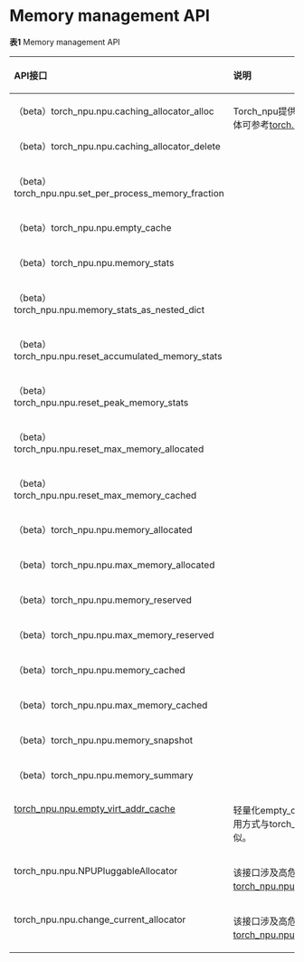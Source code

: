 # Memory management API

**表1** Memory management API

<a name="table683971665519"></a>
<table><thead align="left"><tr id="row1357083844218"><th class="cellrowborder" valign="top" width="63.61%" id="mcps1.2.3.1.1"><p id="p1757053818424"><a name="p1757053818424"></a><a name="p1757053818424"></a>API接口</p>
</th>
<th class="cellrowborder" valign="top" width="36.39%" id="mcps1.2.3.1.2"><p id="p2057018381424"><a name="p2057018381424"></a><a name="p2057018381424"></a>说明</p>
</th>
</tr>
</thead>
<tbody><tr id="row12860101605513"><td class="cellrowborder" valign="top" width="63.61%" headers="mcps1.2.3.1.1 "><p id="p486019163553"><a name="p486019163553"></a><a name="p486019163553"></a>（<span id="ph168289415199"><a name="ph168289415199"></a><a name="ph168289415199"></a>beta</span>）torch_npu.npu.caching_allocator_alloc</p>
</td>
<td class="cellrowborder" rowspan="18" valign="top" width="36.39%" headers="mcps1.2.3.1.2 "><p id="p6146131084320"><a name="p6146131084320"></a><a name="p6146131084320"></a>Torch_npu提供内存管理相关的部分接口，具体可参考<a href="https://www.hiascend.com/document/detail/zh/Pytorch/710/apiref/PyTorchNativeapi/ptaoplist_000158.html">torch.cuda</a>。</p>
</td>
</tr>
<tr id="row0860131635519"><td class="cellrowborder" valign="top" headers="mcps1.2.3.1.1 "><p id="p19860111610554"><a name="p19860111610554"></a><a name="p19860111610554"></a>（<span id="ph1545853943420"><a name="ph1545853943420"></a><a name="ph1545853943420"></a>beta</span>）torch_npu.npu.caching_allocator_delete</p>
</td>
</tr>
<tr id="row1486071645519"><td class="cellrowborder" valign="top" headers="mcps1.2.3.1.1 "><p id="p1886031615519"><a name="p1886031615519"></a><a name="p1886031615519"></a>（<span id="ph62311441113420"><a name="ph62311441113420"></a><a name="ph62311441113420"></a>beta</span>）torch_npu.npu.set_per_process_memory_fraction</p>
</td>
</tr>
<tr id="row12860161610554"><td class="cellrowborder" valign="top" headers="mcps1.2.3.1.1 "><p id="p4860151635519"><a name="p4860151635519"></a><a name="p4860151635519"></a>（<span id="ph78914314341"><a name="ph78914314341"></a><a name="ph78914314341"></a>beta</span>）torch_npu.npu.empty_cache</p>
</td>
</tr>
<tr id="row38601116185513"><td class="cellrowborder" valign="top" headers="mcps1.2.3.1.1 "><p id="p9860516115513"><a name="p9860516115513"></a><a name="p9860516115513"></a>（<span id="ph11300154553410"><a name="ph11300154553410"></a><a name="ph11300154553410"></a>beta</span>）torch_npu.npu.memory_stats</p>
</td>
</tr>
<tr id="row1186031665513"><td class="cellrowborder" valign="top" headers="mcps1.2.3.1.1 "><p id="p10860316205512"><a name="p10860316205512"></a><a name="p10860316205512"></a>（<span id="ph111981047103411"><a name="ph111981047103411"></a><a name="ph111981047103411"></a>beta</span>）torch_npu.npu.memory_stats_as_nested_dict</p>
</td>
</tr>
<tr id="row16860116135518"><td class="cellrowborder" valign="top" headers="mcps1.2.3.1.1 "><p id="p88601416155512"><a name="p88601416155512"></a><a name="p88601416155512"></a>（<span id="ph12169174953412"><a name="ph12169174953412"></a><a name="ph12169174953412"></a>beta</span>）torch_npu.npu.reset_accumulated_memory_stats</p>
</td>
</tr>
<tr id="row68601916145518"><td class="cellrowborder" valign="top" headers="mcps1.2.3.1.1 "><p id="p4860141675510"><a name="p4860141675510"></a><a name="p4860141675510"></a>（<span id="ph678145115340"><a name="ph678145115340"></a><a name="ph678145115340"></a>beta</span>）torch_npu.npu.reset_peak_memory_stats</p>
</td>
</tr>
<tr id="row3860716175511"><td class="cellrowborder" valign="top" headers="mcps1.2.3.1.1 "><p id="p178604162559"><a name="p178604162559"></a><a name="p178604162559"></a>（<span id="ph59721052153419"><a name="ph59721052153419"></a><a name="ph59721052153419"></a>beta</span>）torch_npu.npu.reset_max_memory_allocated</p>
</td>
</tr>
<tr id="row886012165551"><td class="cellrowborder" valign="top" headers="mcps1.2.3.1.1 "><p id="p1786031612559"><a name="p1786031612559"></a><a name="p1786031612559"></a>（<span id="ph1373115517349"><a name="ph1373115517349"></a><a name="ph1373115517349"></a>beta</span>）torch_npu.npu.reset_max_memory_cached</p>
</td>
</tr>
<tr id="row286091645515"><td class="cellrowborder" valign="top" headers="mcps1.2.3.1.1 "><p id="p9860111655513"><a name="p9860111655513"></a><a name="p9860111655513"></a>（<span id="ph0844859143419"><a name="ph0844859143419"></a><a name="ph0844859143419"></a>beta</span>）torch_npu.npu.memory_allocated</p>
</td>
</tr>
<tr id="row286071611551"><td class="cellrowborder" valign="top" headers="mcps1.2.3.1.1 "><p id="p10860101655517"><a name="p10860101655517"></a><a name="p10860101655517"></a>（<span id="ph128776112351"><a name="ph128776112351"></a><a name="ph128776112351"></a>beta</span>）torch_npu.npu.max_memory_allocated</p>
</td>
</tr>
<tr id="row78608164553"><td class="cellrowborder" valign="top" headers="mcps1.2.3.1.1 "><p id="p18603168555"><a name="p18603168555"></a><a name="p18603168555"></a>（<span id="ph2032720410358"><a name="ph2032720410358"></a><a name="ph2032720410358"></a>beta</span>）torch_npu.npu.memory_reserved</p>
</td>
</tr>
<tr id="row1686071675513"><td class="cellrowborder" valign="top" headers="mcps1.2.3.1.1 "><p id="p5860121613559"><a name="p5860121613559"></a><a name="p5860121613559"></a>（<span id="ph3247476355"><a name="ph3247476355"></a><a name="ph3247476355"></a>beta</span>）torch_npu.npu.max_memory_reserved</p>
</td>
</tr>
<tr id="row1486051675515"><td class="cellrowborder" valign="top" headers="mcps1.2.3.1.1 "><p id="p48601516195510"><a name="p48601516195510"></a><a name="p48601516195510"></a>（<span id="ph6190189103516"><a name="ph6190189103516"></a><a name="ph6190189103516"></a>beta</span>）torch_npu.npu.memory_cached</p>
</td>
</tr>
<tr id="row0860416105516"><td class="cellrowborder" valign="top" headers="mcps1.2.3.1.1 "><p id="p15860151685516"><a name="p15860151685516"></a><a name="p15860151685516"></a>（<span id="ph188631121350"><a name="ph188631121350"></a><a name="ph188631121350"></a>beta</span>）torch_npu.npu.max_memory_cached</p>
</td>
</tr>
<tr id="row186031675517"><td class="cellrowborder" valign="top" headers="mcps1.2.3.1.1 "><p id="p486041618550"><a name="p486041618550"></a><a name="p486041618550"></a>（<span id="ph844815154352"><a name="ph844815154352"></a><a name="ph844815154352"></a>beta</span>）torch_npu.npu.memory_snapshot</p>
</td>
</tr>
<tr id="row10860101635512"><td class="cellrowborder" valign="top" headers="mcps1.2.3.1.1 "><p id="p1486012165555"><a name="p1486012165555"></a><a name="p1486012165555"></a>（<span id="ph34464179352"><a name="ph34464179352"></a><a name="ph34464179352"></a>beta</span>）torch_npu.npu.memory_summary</p>
</td>
</tr>
<tr id="row10860101635513"><td class="cellrowborder" width="63.61%" valign="top" headers="mcps1.2.3.1.1 "><p id="p7819165411223"><a name="p7819165411223"></a><a name="p7819165411223"></a><a href="torch_npu-npu-empty_virt_addr_cache.md">torch_npu.npu.empty_virt_addr_cache</a></p>
</td>
<td class="cellrowborder" valign="top" width="36.39%" headers="mcps1.2.3.1.2 "><p id="p172891387258"><a name="p172891387258"></a><a name="p172891387258"></a>轻量化empty_cache，只释放虚拟内存，调用方式与torch_npu.npu.empty_cache类似。</p>
</td>
</tr>
<tr id="row1933424017243"><td class="cellrowborder" valign="top" width="63.61%" headers="mcps1.2.3.1.1 "><p id="p7819165411224"><a name="p7819165411224"></a><a name="p7819165411224"></a>torch_npu.npu.NPUPluggableAllocator</p>
</td>
<td class="cellrowborder" valign="top" width="36.39%" headers="mcps1.2.3.1.2 "><p id="p172891387259"><a name="p172891387259"></a><a name="p172891387259"></a>该接口涉及高危操作，使用请参考<a href="torch-npu-npu-NPUPluggableAllocator.md">torch_npu.npu.NPUPluggableAllocator</a>。</p>
</td>
</tr>
<tr id="row12478193618244"><td class="cellrowborder" valign="top" width="63.61%" headers="mcps1.2.3.1.1 "><p id="p681913541224"><a name="p681913541224"></a><a name="p681913541224"></a>torch_npu.npu.change_current_allocator</p>
</td>
<td class="cellrowborder" valign="top" width="36.39%" headers="mcps1.2.3.1.2 "><p id="p75031810165517"><a name="p75031810165517"></a><a name="p75031810165517"></a>该接口涉及高危操作，使用请参考<a href="torch-npu-npu-change_current_allocator.md">torch_npu.npu.change_current_allocator</a>。</p>
</td>
</tr>
</tbody>
</table>


